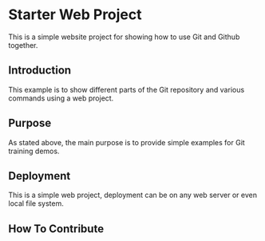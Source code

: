 # Starter Web Project

This is a simple website project for 
showing how to use Git and Github together.

## Introduction

This example is to show different parts
of the Git repository and various commands
using a web project.

## Purpose

As stated above, the main purpose is to
provide simple examples for Git training
demos. 


## Deployment 

This is a simple web project, deployment 
can be on any web server or even local
file system.

## How To Contribute
